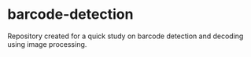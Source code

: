 # barcode-detection
Repository created for a quick study on barcode detection and decoding using image processing.
